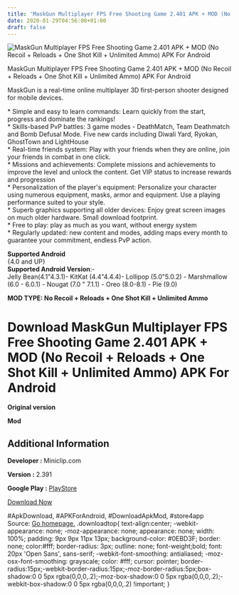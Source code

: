 ```yaml
---
title: 'MaskGun Multiplayer FPS Free Shooting Game 2.401 APK + MOD (No Recoil + Reloads + One Shot Kill + Unlimited Ammo) APK For Android'
date: 2020-01-29T04:56:00+01:00
draft: false
---
```


![MaskGun Multiplayer FPS Free Shooting Game 2.401 APK + MOD (No Recoil + Reloads + One Shot Kill + Unlimited Ammo) APK For Android](https://i2.wp.com/apkhome.net/wp-content/uploads/2020/01/MaskGun-Multiplayer-FPS-Free-Shooting-Game-2.401-APK-MOD-No-Recoil-Reloads-One-Shot-Kill-Unlimited-Ammo.jpg "MaskGun Multiplayer FPS Free Shooting Game 2.401 APK + MOD (No Recoil + Reloads + One Shot Kill + Unlimited Ammo) APK For Android")

  

MaskGun Multiplayer FPS Free Shooting Game 2.401 APK + MOD (No Recoil + Reloads + One Shot Kill + Unlimited Ammo) APK For Android

MaskGun is a real-time online multiplayer 3D first-person shooter designed for mobile devices.

\* Simple and easy to learn commands: Learn quickly from the start, progress and dominate the rankings!  
\* Skills-based PvP battles: 3 game modes - DeathMatch, Team Deathmatch and Bomb Defusal Mode. Five new cards including Diwali Yard, Ryokan, GhostTown and LightHouse  
\* Real-time friends system: Play with your friends when they are online, join your friends in combat in one click.  
\* Missions and achievements: Complete missions and achievements to improve the level and unlock the content. Get VIP status to increase rewards and progression  
\* Personalization of the player's equipment: Personalize your character using numerous equipment, masks, armor and equipment. Use a playing performance suited to your style.  
\* Superb graphics supporting all older devices: Enjoy great screen images on much older hardware. Small download footprint.  
\* Free to play: play as much as you want, without energy system  
\* Regularly updated: new content and modes, adding maps every month to guarantee your commitment, endless PvP action.

**Supported Android**  
{4.0 and UP}  
**Supported Android Version**:-  
Jelly Bean(4.1"4.3.1)- KitKat (4.4"4.4.4)- Lollipop (5.0"5.0.2) - Marshmallow (6.0 - 6.0.1) - Nougat (7.0 " 7.1.1) - Oreo (8.0-8.1) - Pie (9.0)

**MOD TYPE: No Recoil + Reloads + One Shot Kill + Unlimited Ammo**

Download MaskGun Multiplayer FPS Free Shooting Game 2.401 APK + MOD (No Recoil + Reloads + One Shot Kill + Unlimited Ammo) APK For Android
==========================================================================================================================================

**Original version**

**Mod**

Additional Information
----------------------

**Developer :** Miniclip.com

**Version :** 2.391

**Google Play :** [PlayStore](https://play.google.com/store/apps/details?id=com.junesoftware.maskgun)

  

[Download Now](https://store4app.co/post/maskgun-multiplayer-fps-free-shooting-game-2-401-apk-mod-no-recoil-reloads-one-shot-kill-unlimited-ammo-apk-for-android_1580234789)

  
#ApkDownload, #APKForAndroid, #DownloadApkMod, #store4app  
Source: [Go homepage.](https://store4app.co/post/maskgun-multiplayer-fps-free-shooting-game-2-401-apk-mod-no-recoil-reloads-one-shot-kill-unlimited-ammo-apk-for-android_1580234789) .downloadtop{ text-align:center; -webkit-appearance: none; -moz-appearance: none; appearance: none; width: 100%; padding: 9px 9px 11px 13px; background-color: #0EBD3F; border: none; color:#fff; border-radius: 3px; outline: none; font-weight;bold; font: 20px 'Open Sans', sans-serif; -webkit-font-smoothing: antialiased; -moz-osx-font-smoothing: grayscale; color: #fff; cursor: pointer; border-radius:15px;-webkit-border-radius:15px;-moz-border-radius:5px;box-shadow:0 0 5px rgba(0,0,0,.2);-moz-box-shadow:0 0 5px rgba(0,0,0,.2);-webkit-box-shadow:0 0 5px rgba(0,0,0,.2) !important; }